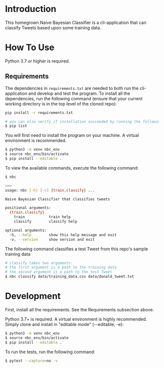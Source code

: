 # Introduction

This homegrown Naive Bayesian Classifier is a cli-application that can classify Tweets based upon some training data.

# How To Use

Python 3.7 or higher is required.

## Requirements

The dependencies in ```requirements.txt``` are needed to both run the cli-application and develop and test the program. To install all the dependencies, run the following command (ensure that your current working directory is in the top level of the cloned repo):

```bash
pip install -r requirements.txt

# you can also verify if installation succeeded by running the following
$ pip list
```

You will first need to install the program on your machine. A virtual environment is recommended.

```bash
$ python3 -m venv nbc_env
$ source nbc_env/bin/activate
$ pip install --editable .
```

To view the available commands, execute the following command:

```bash
$ nbc

>>>
usage: nbc [-h] [-v] {train,classify} ...

Naive Bayesian Classifier that classifies tweets

positional arguments:
  {train,classify}
    train           train help
    classify        classify help

optional arguments:
  -h, --help        show this help message and exit
  -v, --version     show version and exit

```

The following command classifies a test Tweet from this repo's sample training data

```bash
# classify takes two arguments:
# the first argument is a path to the training data
# the second argument is a path to the test Tweet
$ nbc classify data/training_data.csv data/donald_tweet.txt
```

# Development

First, install all the requirements. See the Requirements subsection above.

Python 3.7+ is required. A virtual environment is highly recommended. Simply clone and install in "editable mode" (--editable, -e):

```bash
$ python3 -m venv nbc_env
$ source nbc_env/bin/activate
$ pip install --editable .
```

To run the tests, run the following command:

```bash
$ pytest --capture=no -v
```
